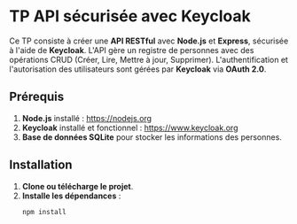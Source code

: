 # TP API sécurisée avec Keycloak

Ce TP consiste à créer une **API RESTful** avec **Node.js** et **Express**, sécurisée à l'aide de **Keycloak**. L'API gère un registre de personnes avec des opérations CRUD (Créer, Lire, Mettre à jour, Supprimer). L'authentification et l'autorisation des utilisateurs sont gérées par **Keycloak** via **OAuth 2.0**.

## Prérequis

1. **Node.js** installé : https://nodejs.org
2. **Keycloak** installé et fonctionnel : https://www.keycloak.org
3. **Base de données SQLite** pour stocker les informations des personnes.

## Installation

1. **Clone ou télécharge le projet**.
2. **Installe les dépendances** :
   ```bash
   npm install
